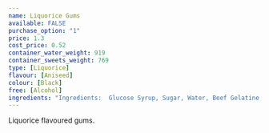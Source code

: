 ```yaml
---
name: Liquorice Gums
available: FALSE
purchase_option: "1"
price: 1.3
cost_price: 0.52
container_water_weight: 919
container_sweets_weight: 769
type: [Liquorice]
flavour: [Aniseed]
colour: [Black]
free: [Alcohol]
ingredients: "Ingredients:  Glucose Syrup, Sugar, Water, Beef Gelatine, Potato Starch, Liquorice Powder, Natural Colour (Vegetable Carbon), Palm Oil, Glazing Agent (Carnauba Wax)."
---
```

Liquorice flavoured gums.
